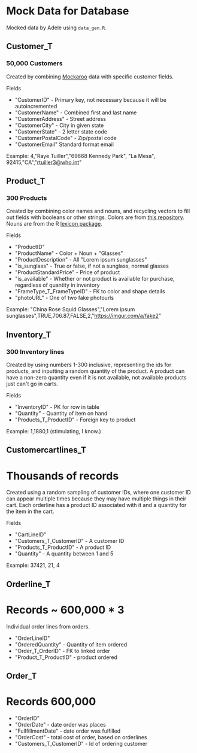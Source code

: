# Mock Data for Database

Mocked data by Adele using `data_gen.R`.

## Customer_T
### 50,000 Customers

Created by combining [Mockaroo](https://www.mockaroo.com/) data with specific customer fields.

Fields
- "CustomerID" - Primary key, not necessary because it will be autoincremented
- "CustomerName" - Combined first and last name
- "CustomerAddress" - Street address
- "CustomerCity" - City in given state
- "CustomerState" - 2 letter state code
- "CustomerPostalCode" - Zip/postal code
- "CustomerEmail" Standard format email

Example: 4,"Raye Tuiller","69668 Kennedy Park", "La Mesa", 92415,"CA","rtuiller3@who.int"

## Product_T
### 300 Products
Created by combining color names and nouns, and recycling vectors to fill out fields with booleans or other strings.
Colors are from [this repository](https://github.com/codebrainz/color-names).
Nouns are from the R [lexicon package](https://cran.r-project.org/web/packages/lexicon/lexicon.pdf).

Fields
- "ProductID"
- "ProductName" - Color + Noun + "Glasses"
- "ProductDescription" - All "Lorem ipsum sunglasses"
- "is_sunglass" - True or false, if not a sunglass, normal glasses
- "ProductStandardPrice" - Price of product
- "is_available" - Whether or not product is available for purchase, regardless of quantity in inventory
- "FrameType_T_FrameTypeID" - FK to color and shape details
- "photoURL" - One of two fake photourls

Example: "China Rose Squid Glasses","Lorem ipsum sunglasses",TRUE,706.87,FALSE,2,"https://imgur.com/a/fake2"

## Inventory_T
### 300 Inventory lines
Created by using numbers 1-300 inclusive, representing the ids for products, and inputting a random quantity of the product.
A product can have a non-zero quantity even if it is not available, not available products just can't go in carts.

Fields
- "InventoryID" - PK for row in table
- "Quantity" - Quantity of item on hand
- "Products_T_ProductID" - Foreign key to product

Example: 1,1880,1 
(stimulating, I know.)

## Customercartlines_T
# Thousands of records

Created using a random sampling of customer IDs, where one customer ID can appear multiple times because they may have multiple things in their cart. Each orderline has a product ID associated with it and a quantity for the item in the cart.

Fields
- "CartLineID"
- "Customers_T_CustomerID" - A customer ID
- "Products_T_ProductID" - A product ID
- "Quantity" - A quantity between 1 and 5

Example: 37421, 21, 4

## Orderline_T
# Records ~ 600,000 * 3
Individual order lines from orders.
- "OrderLineID"
- "OrderedQuantity" - Quantity of item ordered
- "Order_T_OrderID" - FK to linked order
- "Product_T_ProductID" - product ordered

## Order_T
# Records 600,000
- "OrderID"
- "OrderDate" - date order was places
- "FullfillmentDate" - date order was fulfilled
- "OrderCost" - total cost of order, based on orderlines
- "Customers_T_CustomerID" - Id of ordering customer
